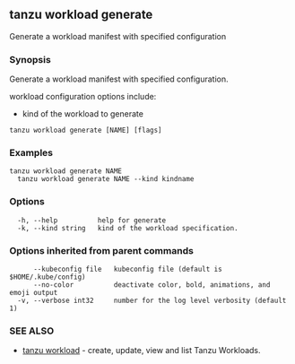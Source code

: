 ## tanzu workload generate

Generate a workload manifest with specified configuration

### Synopsis

Generate a workload manifest with specified configuration.

workload configuration options include:
- kind of the workload to generate

```console
tanzu workload generate [NAME] [flags]
```

### Examples

```console
tanzu workload generate NAME
  tanzu workload generate NAME --kind kindname
```

### Options

```console
  -h, --help          help for generate
  -k, --kind string   kind of the workload specification.
```

### Options inherited from parent commands

```console
      --kubeconfig file   kubeconfig file (default is $HOME/.kube/config)
      --no-color          deactivate color, bold, animations, and emoji output
  -v, --verbose int32     number for the log level verbosity (default 1)
```

### SEE ALSO

* [tanzu workload](tanzu_workload.md)	 - create, update, view and list Tanzu Workloads.

